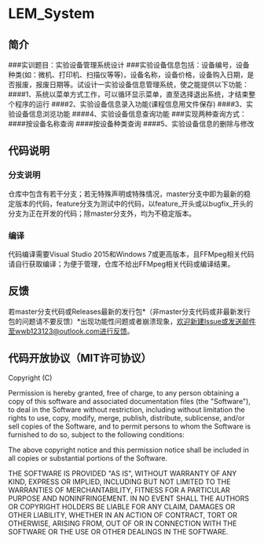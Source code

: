 # LEM_System
## 简介
###实训题目：实验设备管理系统设计
###实验设备信息包括：设备编号，设备种类(如：微机、打印机、扫描仪等等)，设备名称，设备价格，设备购入日期，是否报废，报废日期等。试设计一实验设备信息管理系统，使之能提供以下功能：
####1、系统以菜单方式工作，可以循环显示菜单，直至选择退出系统，才结束整个程序的运行
####2、实验设备信息录入功能(课程信息用文件保存) 
####3、实验设备信息浏览功能
####4、实验设备信息查询功能
###实现两种查询方式：
####按设备名称查询
####按设备种类查询
####5、实验设备信息的删除与修改


## 代码说明
### 分支说明
 仓库中包含有若干分支；若无特殊声明或特殊情况，master分支中即为最新的稳定版本的代码，feature分支为测试中的代码，以feature_开头或以bugfix_开头的分支为正在开发的代码；除master分支外，均为不稳定版本。
### 编译
 代码编译需要Visual Studio 2015和Windows 7或更高版本，且FFMpeg相关代码请自行获取编译；为便于管理，仓库不给出FFMpeg相关代码或编译结果。

## 反馈
 若master分支代码或Releases最新的发行包*（非master分支代码或非最新发行包的问题请不要反馈）*出现功能性问题或者崩溃现象，欢迎新建Issue或发送邮件至wwb123123@outlook.com进行反馈。
 
## 代码开放协议（MIT许可协议）
Copyright (C) <year> <copyright holders>

Permission is hereby granted, free of charge, to any person obtaining a copy of this software and associated documentation files (the "Software"), to deal in the Software without restriction, including without limitation the rights to use, copy, modify, merge, publish, distribute, sublicense, and/or sell copies of the Software, and to permit persons to whom the Software is furnished to do so, subject to the following conditions:

The above copyright notice and this permission notice shall be included in all copies or substantial portions of the Software.

THE SOFTWARE IS PROVIDED "AS IS", WITHOUT WARRANTY OF ANY KIND, EXPRESS OR IMPLIED, INCLUDING BUT NOT LIMITED TO THE WARRANTIES OF MERCHANTABILITY, FITNESS FOR A PARTICULAR PURPOSE AND NONINFRINGEMENT. IN NO EVENT SHALL THE AUTHORS OR COPYRIGHT HOLDERS BE LIABLE FOR ANY CLAIM, DAMAGES OR OTHER LIABILITY, WHETHER IN AN ACTION OF CONTRACT, TORT OR OTHERWISE, ARISING FROM, OUT OF OR IN CONNECTION WITH THE SOFTWARE OR THE USE OR OTHER DEALINGS IN THE SOFTWARE.
